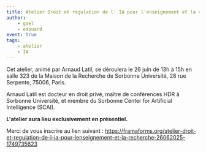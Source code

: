```yaml
---
title: Atelier Droit et régulation de l' IA pour l'enseignement et la recherche
author:
    - gael
    - edouard
event: true
tags:
    - atelier
    - IA
---
```


Cet atelier, animé par Arnaud Latil, se déroulera le 26 juin de 13h à 15h en salle 323 de la Maison de la Recherche de Sorbonne Université, 28 rue Serpente, 75006, Paris.

Arnaud Latil est docteur en droit privé, maître de conférences HDR à Sorbonne Université, et membre du Sorbonne Center for Artificial Intelligence (SCAI).

**L'atelier aura lieu exclusivement en présentiel.**

Merci de vous inscrire au lien suivant : https://framaforms.org/atelier-droit-et-regulation-de-l-ia-pour-lenseignement-et-la-recherche-26062025-1749735623 